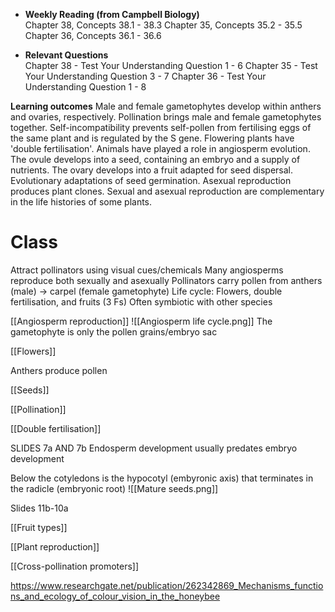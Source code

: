 - **Weekly Reading (from Campbell Biology)**  
Chapter 38, Concepts 38.1 - 38.3
Chapter 35, Concepts 35.2 - 35.5
Chapter 36, Concepts 36.1 - 36.6

- **Relevant Questions**  
Chapter 38 - Test Your Understanding Question 1 - 6
Chapter 35 - Test Your Understanding Question 3 - 7
Chapter 36 - Test Your Understanding Question 1 - 8

**Learning outcomes**
Male and female gametophytes develop within anthers and ovaries, respectively.
Pollination brings male and female gametophytes together.
Self-incompatibility prevents self-pollen from fertilising eggs of the same plant and
is regulated by the S gene.
Flowering plants have 'double fertilisation'.
Animals have played a role in angiosperm evolution.
The ovule develops into a seed, containing an embryo and a supply of nutrients.
The ovary develops into a fruit adapted for seed dispersal.
Evolutionary adaptations of seed germination.
Asexual reproduction produces plant clones.
Sexual and asexual reproduction are complementary in the life histories of some
plants.

# Class
Attract pollinators using visual cues/chemicals
Many angiosperms reproduce both sexually and asexually
Pollinators carry pollen from anthers (male) -> carpel (female gametophyte)
Life cycle: Flowers, double fertilisation, and fruits (3 Fs)
Often symbiotic with other species

[[Angiosperm reproduction]]
![[Angiosperm life cycle.png]]
The gametophyte is only the pollen grains/embryo sac

[[Flowers]]

Anthers produce pollen

[[Seeds]]

[[Pollination]]

[[Double fertilisation]]

SLIDES 7a AND 7b
Endosperm development usually predates embryo development



Below the cotyledons is the hypocotyl (embyronic axis) that terminates in the radicle (embryonic root)
![[Mature seeds.png]]




Slides 11b-10a


[[Fruit types]]

[[Plant reproduction]]

[[Cross-pollination promoters]]

https://www.researchgate.net/publication/262342869_Mechanisms_functions_and_ecology_of_colour_vision_in_the_honeybee
